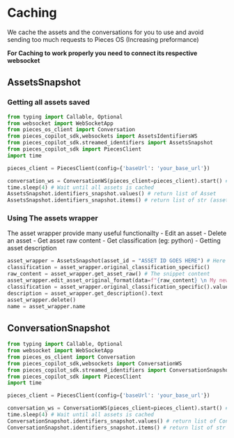 # Caching 

We cache the assets and the conversations for you to use and avoid sending too much requests to Pieces OS (Increasing preformance)

**For Caching to work properly you need to connect its respective websocket**

## AssetsSnapshot
### Getting all assets saved

```python
from typing import Callable, Optional
from websocket import WebSocketApp
from pieces_os_client import Conversation
from pieces_copilot_sdk,websockets import AssetsIdentifiersWS
from pieces_copilot_sdk.streamed_identifiers import AssetsSnapshot
from pieces_copilot_sdk import PiecesClient
import time

pieces_client = PiecesClient(config={'baseUrl': 'your_base_url'})

conversation_ws = ConversationWS(pieces_client=pieces_client).start() # Need to connect to the websocket
time.sleep(4) # Wait until all assets is cached 
AssetsSnapshot.identifiers_snapshot.values() # return list of Asset
AssetsSnapshot.identifiers_snapshot.items() # return list of str (assets ids)
```
### Using The assets wrapper
The asset wrapper provide many useful functionailty 
	- Edit an asset
	- Delete an asset
	- Get asset raw content
	- Get classification (eg: python)
	- Getting asset description

```python
asset_wrapper = AssetsSnapshot(asset_id = "ASSET ID GOES HERE") # Here it should be one from the AssetsSnapshot.identifiers_snapshot.items()
classification = asset_wrapper.original_classification_specific()
raw_content = asset_wrapper.get_asset_raw() # The snippet content
asset_wrapper.edit_asset_original_format(data=f"{raw_content} \n My new content goes here") # Here it will edit the asset content
classification = asset_wrapper.original_classification_specific().value # Classification eg. python
description = asset_wrapper.get_description().text
asset_wrapper.delete()
name = asset_wrapper.name
```


## ConversationSnapshot
```python
from typing import Callable, Optional
from websocket import WebSocketApp
from pieces_os_client import Conversation
from pieces_copilot_sdk,websockets import ConversationWS
from pieces_copilot_sdk.streamed_identifiers import ConversationSnapshot
from pieces_copilot_sdk import PiecesClient
import time

pieces_client = PiecesClient(config={'baseUrl': 'your_base_url'})

conversation_ws = ConversationWS(pieces_client=pieces_client).start() # Need to connect to the websocket
time.sleep(4) # Wait until all assets is cached 
ConversationSnapshot.identifiers_snapshot.values() # return list of Conversations
ConversationSnapshot.identifiers_snapshot.items() # return list of str (conversations ids)
```

